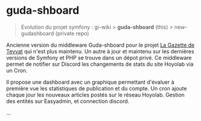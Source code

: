 # guda-shboard

> Evolution du projet symfony :
gi-wiki > **guda-shboard** (this) > new-gudashboard (private repo)


Ancienne version du middleware Guda-shboard pour le projet [La Gazette de Teyvat](https://lagazettedeteyvat.fr/) qui n'est plus maintenu. Un autre à jour et maintenu sur les dernières versions de Symfony et PHP se trouve dans un dépot privé.
Ce middleware permet de notifier sur Discord les changements de stats du site Hoyolab via un Cron.

Il propose une dashboard avec un graphique permettant d'évaluer à première vue les statistiques de publication et du compte.
Un cron ajoute chaque jour les nouveaux articles postés sur le réseau Hoyolab.
Gestion des entités sur Easyadmin, et connection discord.

...
